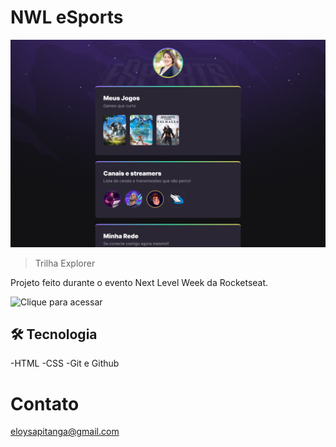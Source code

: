 # NWL eSports 

![preview](./.github/preview.png)

> Trilha Explorer

Projeto feito durante o evento Next Level Week da Rocketseat.

![Clique para acessar](https://eloysapitanga.github.io/NLW_eSports/)

## 🛠 Tecnologia

-HTML 
-CSS
-Git e Github

# Contato

eloysapitanga@gmail.com